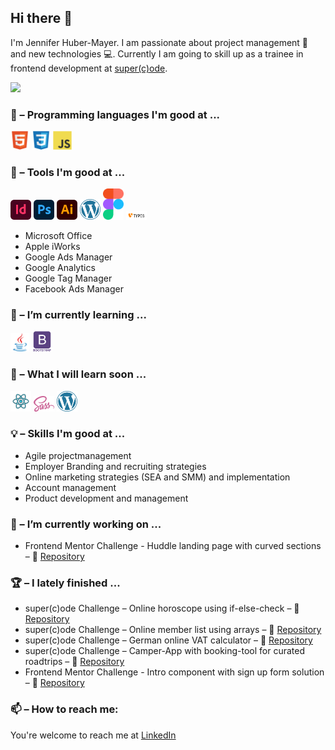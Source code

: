 <!-- [![Header]('/images/readme_header.png' "Header")](https://some-url.dev/) -->

## Hi there 👋

I'm Jennifer Huber-Mayer. I am passionate about project management 🐙 and new technologies 💻. Currently I am going to skill up as a trainee in frontend development at [super(c)ode](https://www.super-code.de/).

<img src = "https://github-readme-stats.vercel.app/api/top-langs/?username=jenniferhubermayer&layout=compact">

### 🪩 – Programming languages I'm good at ...

<img src = '/images/html.svg' width='30'/> <img src = '/images/css.svg' width='30'/> <img src = '/images/js.svg' width='30'/>

### 🔧 – Tools I'm good at ...

<img src = '/images/adobe-indesign.svg' width='33'/> <img src = '/images/adobe-photoshop.svg' width='33'/> <img src = '/images/adobe-illustrator.svg' width='33'/> <img src = '/images/wordpress.svg' width='33'/> <img src = '/images/figma.svg' width='33'/> <img src = '/images/typo3.svg' width='33'/>

- Microsoft Office
- Apple iWorks
- Google Ads Manager
- Google Analytics
- Google Tag Manager
- Facebook Ads Manager

### 🌱 – I’m currently learning ...

<img src='./images/java.svg' width='30'/> <img src = '/images/bootstrap.svg' width='33'/>

### 🔮 – What I will learn soon ...

<img src = '/images/react.svg' width='33'/> <img src = '/images/sass.svg' width='33'/> <img src = '/images/wordpress.svg' width='33'/>

### 💡 – Skills I'm good at ...

- Agile projectmanagement
- Employer Branding and recruiting strategies
- Online marketing strategies (SEA and SMM) and implementation
- Account management
- Product development and management

### 🚀 – I’m currently working on ...

- Frontend Mentor Challenge - Huddle landing page with curved sections – 👀 [Repository](https://github.com/jenniferhubermayer/huddle-landing-page-with-curved-sections)

### 🏆 – I lately finished ...

- super(c)ode Challenge – Online horoscope using if-else-check – 👀 [Repository](https://github.com/jenniferhubermayer/horoscope-using-if-else-check)
- super(c)ode Challenge – Online member list using arrays – 👀 [Repository](https://github.com/jenniferhubermayer/member-list-using-array)
- super(c)ode Challenge – German online VAT calculator – 👀 [Repository](https://github.com/jenniferhubermayer/online-VAT-calculator)
- super(c)ode Challenge – Camper-App with booking-tool for curated roadtrips – 👀 [Repository](https://github.com/jenniferhubermayer/camper-app)
- Frontend Mentor Challenge - Intro component with sign up form solution – 👀 [Repository](https://github.com/jenniferhubermayer/intro-component-with-signup-form)

### 📫 – How to reach me:

You're welcome to reach me at [LinkedIn](https://de.linkedin.com/in/jennifer-huber-mayer)

<!-- <img src = '/images/c-original.svg' width='30'/> -->
<!-- <img src = '/images/cpp.svg' width='30'/> -->
<!-- <img src = '/images/python2.png' height='30'/> -->
<!-- <img src = '/images/kotlin.svg' width='30'/>  -->
<!-- <img src = '/images/dart.svg' width='33'/>  -->
<!-- <img src = '/images/php.svg' width='40'/> -->
<!-- <img src = '/images/sql.svg' width='30'/>  -->

 <!-- ## Technologies I Use
 <img src = '/images/pycharm.svg' width='30'/>  
 <img src = '/images/android.svg' height='40'/>
 <img src = '/images/flutter-logo.svg' width='30'/> 
 <img src = '/images/django.svg' height='40'/> 
 <img src = '/images/flask.png' width='30'/> 
 <img src = '/images/git.svg' width='30'/> 
 <img src = '/images/nodejs.svg' width='33'/> 

<!--

Here are some ideas to get you started:

- 🔭 I’m currently working on ...
- 🌱 I’m currently learning ...
- 👯 I’m looking to collaborate on ...
- 🤔 I’m looking for help with ...
- 💬 Ask me about ...
- 😄 Pronouns: ...
- ⚡ Fun fact: ...
-->
